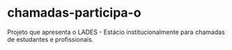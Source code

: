 # chamadas-participa-o
Projeto que apresenta o LADES - Estácio institucionalmente para chamadas de estudantes e profissionais.
